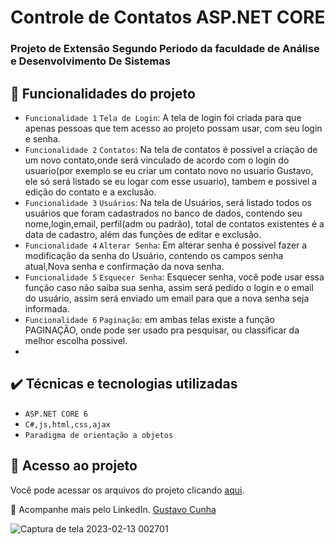 # Controle de Contatos ASP.NET CORE

### Projeto de Extensão Segundo Periodo da faculdade de Análise e Desenvolvimento De Sistemas 

## 🔨 Funcionalidades do projeto

- `Funcionalidade 1` `Tela de Login`: A tela de login foi criada para que apenas pessoas que tem acesso ao projeto possam usar, com seu login e senha.
- `Funcionalidade 2` `Contatos`: Na tela de contatos é possivel a criação de um novo contato,onde será vinculado de acordo com o login do usuario(por exemplo se eu criar um contato novo no usuario Gustavo, ele só será listado se eu logar com esse usuario), tambem e possivel a edição do contato e a exclusão.
- `Funcionalidade 3` `Usuários`:  Na tela de Usuários, será listado todos os usuários que foram cadastrados no banco de dados, contendo seu nome,login,email, perfil(adm ou padrão), total de contatos existentes é a data de cadastro, além das funções de editar e exclusão.
- `Funcionalidade 4` `Alterar Senha`: Em alterar senha é possivel fazer a modificação da senha do Usuário, contendo os campos senha atual,Nova senha e confirmação da nova senha.
- `Funcionalidade 5` `Esquecer Senha`: Esquecer senha, você pode usar essa função caso não saiba sua senha, assim será pedido o login e o email do usuário, assim será enviado um email para que a nova senha seja informada.
- `Funcionalidade 6` `Paginação`: em ambas telas existe a função PAGINAÇÃO, onde pode ser usado pra pesquisar, ou classificar da melhor escolha possivel.
- 
## ✔️ Técnicas e tecnologias utilizadas

- ``ASP.NET CORE 6``
- ``C#,js,html,css,ajax``
- ``Paradigma de orientação a objetos``

## 📁 Acesso ao projeto
Você pode acessar os arquivos do projeto clicando [aqui](https://github.com/Gustavo13Cs/Aplica-oMVC/tree/main/ControleDeContatos).

💙 Acompanhe mais pelo LinkedIn. [Gustavo Cunha](https://www.linkedin.com/in/gustavo-cunha-s/)

![Captura de tela 2023-02-13 002701](https://r2.easyimg.io/6jjj5vvxt/captura_de_tela_2024-04-10_142004.png)

